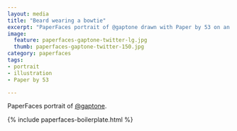 ```yaml
---
layout: media
title: "Beard wearing a bowtie"
excerpt: "PaperFaces portrait of @gaptone drawn with Paper by 53 on an iPad."
image: 
  feature: paperfaces-gaptone-twitter-lg.jpg
  thumb: paperfaces-gaptone-twitter-150.jpg
category: paperfaces
tags: 
- portrait
- illustration
- Paper by 53

---
```


PaperFaces portrait of [@gaptone](http://twitter.com/gaptone).

{% include paperfaces-boilerplate.html %}